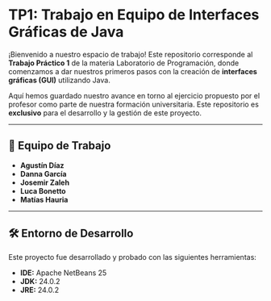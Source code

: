 # TP1: Trabajo en Equipo de Interfaces Gráficas de Java

¡Bienvenido a nuestro espacio de trabajo! Este repositorio corresponde al **Trabajo Práctico 1** de la materia Laboratorio de Programación, donde comenzamos a dar nuestros primeros pasos con la creación de **interfaces gráficas (GUI)** utilizando Java.

Aquí hemos guardado nuestro avance en torno al ejercicio propuesto por el profesor como parte de nuestra formación universitaria. Este repositorio es **exclusivo** para el desarrollo y la gestión de este proyecto.

---

## 👥 Equipo de Trabajo

* **Agustín Díaz**
* **Danna García**
* **Josemir Zaleh**
* **Luca Bonetto**
* **Matías Hauria**

---

## 🛠️ Entorno de Desarrollo

Este proyecto fue desarrollado y probado con las siguientes herramientas:

* **IDE:** Apache NetBeans 25
* **JDK:** 24.0.2
* **JRE:** 24.0.2
